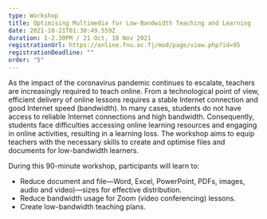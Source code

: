```yaml
---
type: Workshop
title: Optimising Multimedia for Low-Bandwidth Teaching and Learning
date: 2021-10-21T01:30:49.559Z
duration: 1-2.30PM / 21 Oct, 18 Nov 2021
registrationUrl: https://online.fnu.ac.fj/mod/page/view.php?id=95
registrationDeadline: ""
order: "5"
---
```

As the impact of the coronavirus pandemic continues to escalate, teachers are increasingly required to teach online. From a technological point of view, efficient delivery of online lessons requires a stable Internet connection and good Internet speed (bandwidth). In many cases, students do not have access to reliable Internet connections and high bandwidth. Consequently, students face difficulties accessing online learning resources and engaging in online activities, resulting in a learning loss. The workshop aims to equip teachers with the necessary skills to create and optimise files and documents for low-bandwidth learners.

During this 90-minute workshop, participants will learn to:

* Reduce document and file—Word, Excel, PowerPoint, PDFs, images, audio and video)—sizes for effective distribution.
* Reduce bandwidth usage for Zoom (video conferencing) lessons.
* Create low-bandwidth teaching plans.
